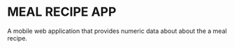 # MEAL RECIPE APP

A mobile web application that provides numeric data about about the a meal recipe.
